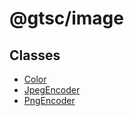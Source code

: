 # @gtsc/image

## Classes

- [Color](classes/Color.md)
- [JpegEncoder](classes/JpegEncoder.md)
- [PngEncoder](classes/PngEncoder.md)
